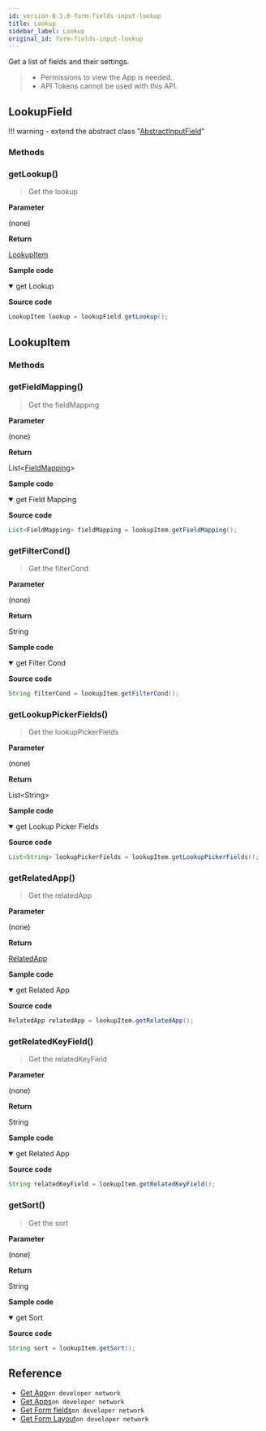 ```yaml
---
id: version-0.1.0-form-fields-input-lookup
title: Lookup
sidebar_label: Lookup
original_id: form-fields-input-lookup
---
```


Get a list of fields and their settings.

>- Permissions to view the App is needed.
>- API Tokens cannot be used with this API.

## LookupField

!!! warning
    - extend the abstract class  "[AbstractInputField](./form-fields-input#abstractinputfield)"

### Methods

### getLookup()

> Get the lookup

**Parameter**

(none)

**Return**

[LookupItem](#lookupitem)

**Sample code**

<details class="tab-container" open>
<Summary>get Lookup</Summary>

**Source code**

```java
LookupItem lookup = lookupField.getLookup();
```

</details>

## LookupItem

### Methods

### getFieldMapping()

> Get the fieldMapping

**Parameter**

(none)

**Return**

List<[FieldMapping](../form-fields/#fieldmapping)\>

**Sample code**

<details class="tab-container" open>
<Summary>get Field Mapping</Summary>

**Source code**

```java
List<FieldMapping> fieldMapping = lookupItem.getFieldMapping();
```

</details>

### getFilterCond()

> Get the filterCond

**Parameter**

(none)

**Return**

String

**Sample code**

<details class="tab-container" open>
<Summary>get Filter Cond</Summary>

**Source code**

```java
String filterCond = lookupItem.getFilterCond();
```

</details>

### getLookupPickerFields()

> Get the lookupPickerFields

**Parameter**

(none)

**Return**

List<String\>

**Sample code**

<details class="tab-container" open>
<Summary>get Lookup Picker Fields</Summary>

**Source code**

```java
List<String> lookupPickerFields = lookupItem.getLookupPickerFields();
```

</details>

### getRelatedApp()

> Get the relatedApp

**Parameter**

(none)

**Return**

[RelatedApp](../../form-fields-related_record#relatedapp)

**Sample code**

<details class="tab-container" open>
<Summary>get Related App</Summary>

**Source code**

```java
RelatedApp relatedApp = lookupItem.getRelatedApp();
```

</details>

### getRelatedKeyField()

> Get the relatedKeyField

**Parameter**

(none)

**Return**

String

**Sample code**

<details class="tab-container" open>
<Summary>get Related App</Summary>

**Source code**

```java
String relatedKeyField = lookupItem.getRelatedKeyField();
```

</details>

### getSort()

> Get the sort

**Parameter**

(none)

**Return**

String

**Sample code**

<details class="tab-container" open>
<Summary>get Sort</Summary>

**Source code**

```java
String sort = lookupItem.getSort();
```

</details>

## Reference

- [Get App](https://developer.kintone.io/hc/en-us/articles/212494888)`on developer network`
- [Get Apps](https://developer.kintone.io/hc/en-us/articles/115005336727)`on developer network`
- [Get Form fields](https://developer.kintone.io/hc/en-us/articles/115005509288)`on developer network`
- [Get Form Layout](https://developer.kintone.io/hc/en-us/articles/115005509068)`on developer network`
